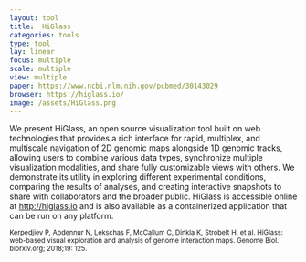 ```yaml
---
layout: tool
title:  HiGlass
categories: tools
type: tool
lay: linear
focus: multiple
scale: multiple
view: multiple
paper: https://www.ncbi.nlm.nih.gov/pubmed/30143029
browser: https://higlass.io/
image: /assets/HiGlass.png
---
```


We present HiGlass, an open source visualization tool built on web technologies that provides a rich interface for rapid, multiplex, and multiscale navigation of 2D genomic maps alongside 1D genomic tracks, allowing users to combine various data types, synchronize multiple visualization modalities, and share fully customizable views with others. We demonstrate its utility in exploring different experimental conditions, comparing the results of analyses, and creating interactive snapshots to share with collaborators and the broader public. HiGlass is accessible online at http://higlass.io and is also available as a containerized application that can be run on any platform.

<small>Kerpedjiev P, Abdennur N, Lekschas F, McCallum C, Dinkla K, Strobelt H, et al. HiGlass: web-based visual exploration and analysis of genome interaction maps. Genome Biol. biorxiv.org; 2018;19: 125. </small>
